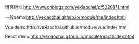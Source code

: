 
博客地址:http://www.cnblogs.com/yexiaochai/p/5228871.html

一般demo:http://yexiaochai.github.io/module/me/index.html

Vue demo:http://yexiaochai.github.io/module/vue/index.html

React demo:http://yexiaochai.github.io/module/react/index.html